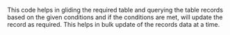 This code helps in gliding the required table and querying the table records based on the given conditions and if the conditions are met, will update the record as required. This helps in bulk update of the records data at a time.

